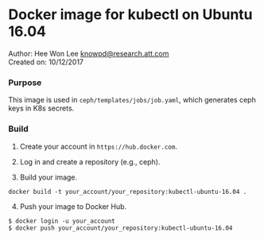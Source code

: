 # Docker image for kubectl on Ubuntu 16.04
Author: Hee Won Lee <knowpd@research.att.com>  
Created on: 10/12/2017  

### Purpose
This image is used in `ceph/templates/jobs/job.yaml`, which generates ceph keys in K8s secrets.

### Build 
1. Create your account in `https://hub.docker.com`.

2. Log in and create a repository (e.g., ceph).

3. Build your image.
```
docker build -t your_account/your_repository:kubectl-ubuntu-16.04 .
```

4. Push your image to Docker Hub.
```
$ docker login -u your_account
$ docker push your_account/your_repository:kubectl-ubuntu-16.04
```

